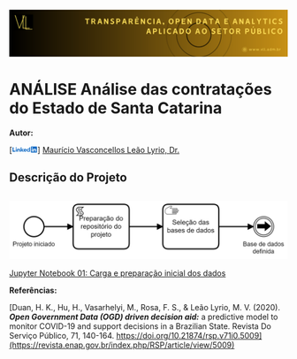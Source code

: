 ![imagem](Images/VLL_Banner.png)

# ANÁLISE Análise das contratações do Estado de Santa Catarina

**Autor:**

[![imagem](Images/Linkedin_logo.png)] [Maurício Vasconcellos Leão Lyrio, Dr.](https://br.linkedin.com/in/maurício-vasconcellos-leão-lyrio-59773220)

## Descrição do Projeto

## 


![imagem](Images/Data_analysis_process_1.png)

[Jupyter Notebook 01: Carga e preparação inicial dos dados](Documents/Fornecedores.pdf)


**Referências:**

[Duan, H. K., Hu, H., Vasarhelyi, M., Rosa, F. S., & Leão Lyrio, M. V. (2020). ***Open Government Data (OGD) driven decision aid:*** a predictive model to monitor COVID-19 and support decisions in a Brazilian State. Revista Do Serviço Público, 71, 140-164. https://doi.org/10.21874/rsp.v71i0.5009](https://revista.enap.gov.br/index.php/RSP/article/view/5009)